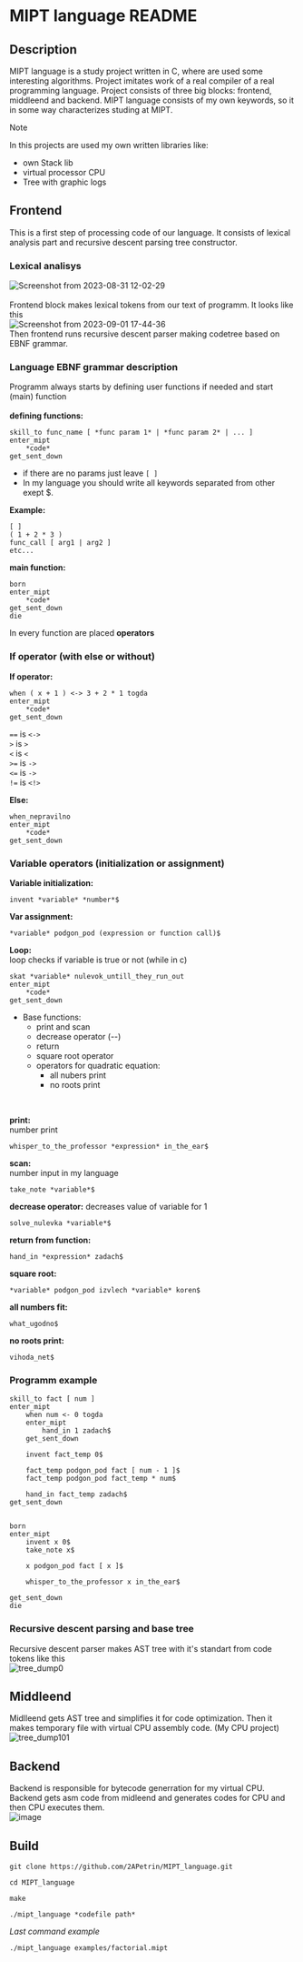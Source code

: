 # MIPT language README

## Description
MIPT language is a study project written in C, where are used some interesting algorithms. Project imitates work of a real compiler of a real programming language. Project consists of three big blocks: frontend, middleend and backend. MIPT language consists of my own keywords, so it in some way characterizes studing at MIPT.

> [!NOTE]
> In this projects are used my own written libraries like:
> * own Stack lib
> * virtual processor CPU
> * Tree with graphic logs

## Frontend
This is a first step of processing code of our language. It consists of lexical analysis part and recursive descent parsing tree constructor. 
### Lexical analisys

![Screenshot from 2023-08-31 12-02-29](https://github.com/2APetrin/MIPT_language/assets/75694757/cbd146a3-4d1f-461c-9404-57efea383638)<br><br>
Frontend block makes lexical tokens from our text of programm. It looks like this<br>
![Screenshot from 2023-09-01 17-44-36](https://github.com/2APetrin/MIPT_language/assets/75694757/95c05791-5662-4a3a-8bfa-e0477e40f4c3)<br>
Then frontend runs recursive descent parser making codetree based on EBNF grammar.

### Language EBNF grammar description

Programm always starts by defining user functions if needed and start (main) function<br><br>
**defining functions:**
```
skill_to func_name [ *func param 1* | *func param 2* | ... ]
enter_mipt
    *code*
get_sent_down
```
* if there are no params just leave `[ ]`
* In my language you should write all keywords separated from other exept $.

**Example:**
```
[ ]
( 1 + 2 * 3 )
func_call [ arg1 | arg2 ]
etc...
```

**main function:**
```
born
enter_mipt
    *code*
get_sent_down
die
```

In every function are placed **operators**
### If operator (with else or without)<br>
**If operator:**
```
when ( x + 1 ) <-> 3 + 2 * 1 togda
enter_mipt
    *code*
get_sent_down
```
`==` is `<->`<br>
`>`  is `>`<br>
`<`  is `<`<br>
`>=` is `->`<br>
`<=` is `->`<br>
`!=` is `<!>`<br>

**Else:**
```
when_nepravilno
enter_mipt
    *code*
get_sent_down
```
### Variable operators (initialization or assignment)<br>
**Variable initialization:**
```
invent *variable* *number*$
```

**Var assignment:**
```
*variable* podgon_pod (expression or function call)$
```
**Loop:**<br>
loop checks if variable is true or not (while in c)
```
skat *variable* nulevok_untill_they_run_out
enter_mipt
	*code*
get_sent_down
```
* Base functions:
	- print and scan
	- decrease operator (--)
	- return
	- square root operator
	- operators for quadratic equation:
		- all nubers print
		- no roots print
<br>

**print:**<br>
number print<br>
```
whisper_to_the_professor *expression* in_the_ear$
```

**scan:**<br>
number input in my language
```
take_note *variable*$
```

**decrease operator:**
decreases value of variable for 1<br>
```
solve_nulevka *variable*$
```

**return from function:**
```
hand_in *expression* zadach$
```

**square root:**
```
*variable* podgon_pod izvlech *variable* koren$
```

**all numbers fit:**
```
what_ugodno$
```

**no roots print:**
```
vihoda_net$
```

### Programm example
```
skill_to fact [ num ]
enter_mipt
    when num <- 0 togda
    enter_mipt
        hand_in 1 zadach$
    get_sent_down

    invent fact_temp 0$

    fact_temp podgon_pod fact [ num - 1 ]$
    fact_temp podgon_pod fact_temp * num$

    hand_in fact_temp zadach$
get_sent_down


born
enter_mipt
    invent x 0$
    take_note x$

    x podgon_pod fact [ x ]$

    whisper_to_the_professor x in_the_ear$

get_sent_down
die
```


### Recursive descent parsing and base tree
Recursive descent parser makes AST tree with it's standart from code tokens like this<br>
![tree_dump0](https://github.com/2APetrin/MIPT_language/assets/75694757/6064ff21-8e9f-4222-b4d5-5cdad28d1521)

## Middleend
Midlleend gets AST tree and simplifies it for code optimization. Then it makes temporary file with virtual CPU assembly code. (My CPU project)<br>
![tree_dump101](https://github.com/2APetrin/MIPT_language/assets/75694757/4a177953-a1fd-464b-b2fb-7ec2928a9298)

## Backend
Backend is responsible for bytecode generration for my virtual CPU. Backend gets asm code from midleend and generates codes for CPU and then CPU executes them.<br>
![image](https://github.com/2APetrin/MIPT_language/assets/75694757/96aaf041-4384-4da7-9c05-7452b3647281)

## Build
```
git clone https://github.com/2APetrin/MIPT_language.git

cd MIPT_language

make

./mipt_language *codefile path*
```
*Last command example*
```
./mipt_language examples/factorial.mipt
```
